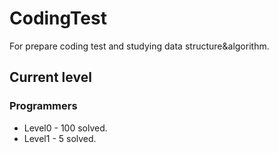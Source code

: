 # CodingTest
For prepare coding test and studying data structure&algorithm.
## Current level
### Programmers
- Level0 - 100 solved.
- Level1 - 5 solved.
